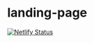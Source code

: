 # landing-page

[![Netlify Status](https://api.netlify.com/api/v1/badges/a4095276-fb6a-404c-8474-647dd244374d/deploy-status)](https://app.netlify.com/sites/dsa-ntc-chapter-websites/deploys)


